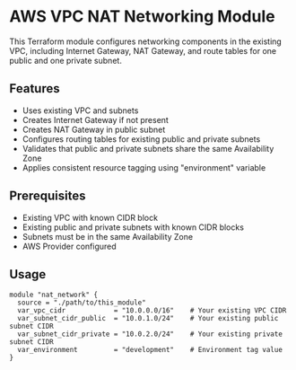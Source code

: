 # AWS VPC NAT Networking Module

This Terraform module configures networking components in the existing VPC, including Internet Gateway, NAT Gateway, and route tables for one public and one private subnet.

## Features

- Uses existing VPC and subnets
- Creates Internet Gateway if not present
- Creates NAT Gateway in public subnet
- Configures routing tables for existing public and private subnets
- Validates that public and private subnets share the same Availability Zone
- Applies consistent resource tagging using "environment" variable

## Prerequisites

- Existing VPC with known CIDR block
- Existing public and private subnets with known CIDR blocks
- Subnets must be in the same Availability Zone
- AWS Provider configured

## Usage

```hcl
module "nat_network" {
  source = "./path/to/this_module"
  var_vpc_cidr            = "10.0.0.0/16"    # Your existing VPC CIDR
  var_subnet_cidr_public  = "10.0.1.0/24"    # Your existing public subnet CIDR
  var_subnet_cidr_private = "10.0.2.0/24"    # Your existing private subnet CIDR
  var_environment         = "development"    # Environment tag value
}

